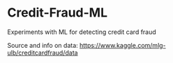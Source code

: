 # Credit-Fraud-ML

Experiments with ML for detecting credit card fraud

Source and info on data: https://www.kaggle.com/mlg-ulb/creditcardfraud/data

